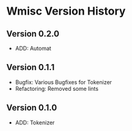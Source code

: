 # Wmisc Version History

## Version 0.2.0
- ADD: Automat

## Version 0.1.1

- Bugfix: Various Bugfixes for Tokenizer
- Refactoring: Removed some lints

## Version 0.1.0 

- ADD: Tokenizer
